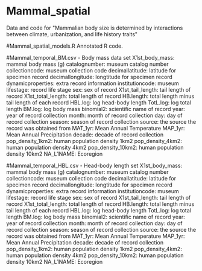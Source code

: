 # Mammal_spatial
Data and code for "Mammalian body size is determined by interactions between climate, urbanization, and life history traits"

#Mammal_spatial_models.R
Annotated R code.

#Mammal_temporal_BM.csv - Body mass data set 
X1st_body_mass: mammal body mass (g)
catalognumber: museum catalog number
collectioncode: museum collection code
decimallatitude: latitude for specimen record 
decimallongitude: longtitude for specimen record 
dynamicproperties: extra record information
institutioncode: museum 
lifestage: record life stage
sex: sex of record 
X1st_tail_length: tail length of record
X1st_total_length: total length of record
HB.length: total length minus tail length of each record
HBL.log: log head-body length
TotL.log: log total length 
BM.log: log body mass
binomial2: scientific name of record
year: year of record collection 
month: month of record collection 
day: day of record collection 
season: season of record collection 
source: the source the record was obtained from
MAT_1yr: Mean Annual Temperature
MAP_1yr: Mean Annual Precipitation 
decade: decade of record collection
pop_density_1km2: human population density 1km2
pop_density_4km2: human population density 4km2
pop_density_10km2: human population density 10km2
NA_L1NAME: Ecoregion

#Mammal_temporal_HBL.csv - Head-body length set
X1st_body_mass: mammal body mass (g)
catalognumber: museum catalog number
collectioncode: museum collection code
decimallatitude: latitude for specimen record 
decimallongitude: longtitude for specimen record 
dynamicproperties: extra record information
institutioncode: museum 
lifestage: record life stage
sex: sex of record 
X1st_tail_length: tail length of record
X1st_total_length: total length of record
HB.length: total length minus tail length of each record
HBL.log: log head-body length
TotL.log: log total length 
BM.log: log body mass
binomial2: scientific name of record
year: year of record collection 
month: month of record collection 
day: day of record collection 
season: season of record collection 
source: the source the record was obtained from
MAT_1yr: Mean Annual Temperature
MAP_1yr: Mean Annual Precipitation 
decade: decade of record collection
pop_density_1km2: human population density 1km2
pop_density_4km2: human population density 4km2
pop_density_10km2: human population density 10km2
NA_L1NAME: Ecoregion

